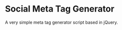 Social Meta Tag Generator
=========================

A very simple meta tag generator script based in jQuery.
